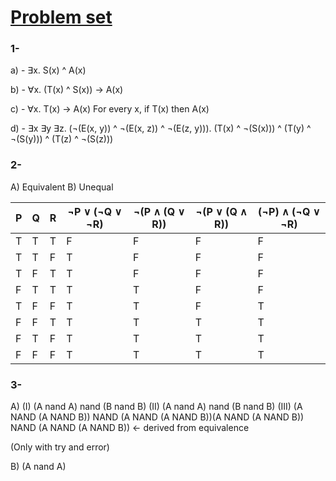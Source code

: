 # [Problem set](https://ocw.mit.edu/courses/6-042j-mathematics-for-computer-science-fall-2010/52e4d5a499a39c41c129e1eb4e831e20_MIT6_042JF10_assn01.pdf)

### 1-

a) - ∃x. S(x) ^ A(x)

b) - ∀x. (T(x) ^ S(x)) -> A(x)

c) - ∀x. T(x) -> A(x)
For every x, if T(x) then A(x)

d) - ∃x ∃y ∃z. (¬(E(x, y)) ^ ¬(E(x, z)) ^ ¬(E(z, y))). (T(x) ^ ¬(S(x))) ^ (T(y) ^ ¬(S(y))) ^ (T(z) ^ ¬(S(z)))

### 2-

A) Equivalent
B) Unequal

| P   | Q   | R   | ¬P ∨ (¬Q ∨ ¬R) | ¬(P ∧ (Q ∨ R)) | ¬(P ∨ (Q ∧ R)) | (¬P) ∧ (¬Q ∨ ¬R) |
| --- | --- | --- | -------------- | -------------- | -------------- | ---------------- |
| T   | T   | T   | F              | F              | F              | F                |
| T   | T   | F   | T              | F              | F              | F                |
| T   | F   | T   | T              | F              | F              | F                |
| F   | T   | T   | T              | T              | F              | F                |
| T   | F   | F   | T              | T              | F              | T                |
| F   | F   | T   | T              | T              | T              | T                |
| F   | T   | F   | T              | T              | T              | T                |
| F   | F   | F   | T              | T              | T              | T                |

### 3-

A)
(I) (A nand A) nand (B nand B)
(II) (A nand A) nand (B nand B)
(III) (A NAND (A NAND B)) NAND (A NAND (A NAND B))(A NAND (A NAND B)) NAND (A NAND (A NAND B)) ← derived from equivalence

(Only with try and error)

B) (A nand A)
